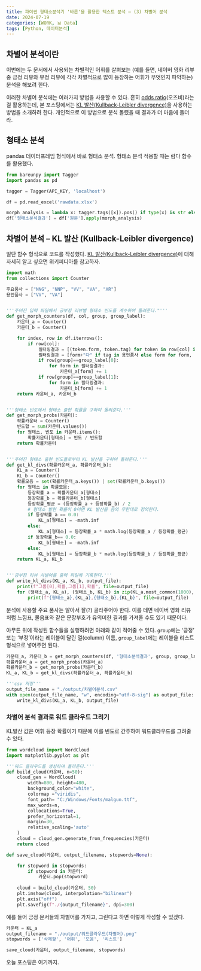 ```yaml
---
title: 파이썬 형태소분석기 '바른'을 활용한 텍스트 분석 – (3) 차별어 분석
date: 2024-07-19
categories: [WORK, 📊 Data]
tags: [Python, 데이터분석]
---
```


## 차별어 분석이란

이번에는 두 문서에서 사용되는 차별적인 어휘를 살펴보는 (예를 들면, 네이버 영화 리뷰 중 긍정 리뷰와 부정 리뷰에 각각 차별적으로 많이 등장하는 어휘가 무엇인지 파악하는) 분석을 해보려 한다.

이러한 차별어 분석에는 여러가지 방법을 사용할 수 있다. 흔히 [odds ratio](https://en.wikipedia.org/wiki/Odds_ratio)(오즈비)라는 걸 활용하는데, 본 포스팅에서는 [KL 발산(Kullback-Leibler divergence)](https://en.wikipedia.org/wiki/Kullback%E2%80%93Leibler_divergence)을 사용하는 방법을 소개하려 한다. 개인적으로 이 방법으로 분석 돌렸을 때 결과가 더 마음에 들더라.

## 형태소 분석

pandas 데이터프레임 형식에서 바로 형태소 분석. 형태소 분석 적용할 때는 람다 함수를 활용했다.

```python
from bareunpy import Tagger
import pandas as pd

tagger = Tagger(API_KEY, 'localhost')

df = pd.read_excel('rawdata.xlsx')

morph_analysis = lambda x: tagger.tags([x]).pos() if type(x) is str else None
df['형태소분석결과'] = df['원문'].apply(morph_analysis)
```

## 차별어 분석 – KL 발산 (Kullback-Leibler divergence)

일단 함수 형식으로 코드를 작성했다. [KL 발산(Kullback-Leibler divergence)](https://en.wikipedia.org/wiki/Kullback%E2%80%93Leibler_divergence)에 대해 자세히 알고 싶으면 위키피디아를 참고하자.

```python
import math
from collections import Counter

주요품사 = ["NNG", "NNP", "VV", "VA", "XR"]
용언품사 = ["VV", "VA"]


'''주어진 입력 파일에서 긍부정 리뷰별 형태소 빈도를 계수하여 돌려준다."'''
def get_morph_counters(df, col, group, group_label):
    카운터_a = Counter()
    카운터_b = Counter()

    for index, row in df.iterrows(): 
        if row[col]:
            필터링결과 = [(token.form, token.tag) for token in row[col] if token.tag in 주요품사]
            필터링결과 = [form+"다" if tag in 용언품사 else form for form, tag in 필터링결과]
            if row[group]==group_label[0]:
                for form in 필터링결과:
                    카운터_a[form] += 1
            if row[group]==group_label[1]:
                for form in 필터링결과:
                    카운터_b[form] += 1
    return 카운터_a, 카운터_b


'''형태소 빈도에서 형태소 출현 확률을 구하여 돌려준다.'''
def get_morph_probs(카운터):
    확률카운터 = Counter()
    빈도합 = sum(카운터.values())
    for 형태소, 빈도 in 카운터.items():
        확률카운터[형태소] = 빈도 / 빈도합
    return 확률카운터


'''주어진 형태소 출현 빈도들로부터 KL 발산을 구하여 돌려준다.'''
def get_kl_divs(확률카운터_a, 확률카운터_b):
    KL_a = Counter()
    KL_b = Counter()
    확률모음 = set(확률카운터_a.keys()) | set(확률카운터_b.keys())
    for 형태소 in 확률모음:
        등장확률_a = 확률카운터_a[형태소]
        등장확률_b = 확률카운터_b[형태소]
        등장확률_평균 = (등장확률_a + 등장확률_b) / 2
        # 형태소 발현 확률이 0이면 KL 발산을 음의 무한대로 정의한다.
        if 등장확률_a == 0.0:
            KL_a[형태소] = -math.inf
        else:
            KL_a[형태소] = 등장확률_a * math.log(등장확률_a / 등장확률_평균)
        if 등장확률_b== 0.0:
            KL_b[형태소] = -math.inf
        else:
            KL_b[형태소] = 등장확률_b * math.log(등장확률_b / 등장확률_평균)
    return KL_a, KL_b


'''긍부정 리뷰 차별어를 출력 파일에 기록한다.'''
def write_kl_divs(KL_a, KL_b, output_file):
    print(f"그룹[0],확률,그룹[1],확률", file=output_file)
    for (형태소_a, KL_a), (형태소_b, KL_b) in zip(KL_a.most_common(1000), KL_b.most_common(1000)):
        print(f"{형태소_a},{KL_a},{형태소_b},{KL_b}", file=output_file)
```

분석에 사용할 주요 품사는 알아서 잘(?) 골라주어야 한다. 이를 테면 네이버 영화 리뷰처럼 느낌표, 물음표와 같은 문장부호가 유의미한 결과를 가져올 수도 있기 때문이다.

아무튼 위에 작성된 함수들을 실행하려면 아래와 같이 적어줄 수 있다. `group`에는 ‘긍정’ 또는 ‘부정’이라는 레이블이 달린 열(column) 이름, `group_label`에는 레이블을 리스트 형식으로 넣어주면 된다.

```python
카운터_a, 카운터_b = get_morph_counters(df, '형태소분석결과', group, group_label)
확률카운터_a = get_morph_probs(카운터_a)
확률카운터_b = get_morph_probs(카운터_b)
KL_a, KL_b = get_kl_divs(확률카운터_a, 확률카운터_b)

'''csv 저장'''
output_file_name = "./output/차별어분석.csv"
with open(output_file_name, "w", encoding="utf-8-sig") as output_file:
    write_kl_divs(KL_a, KL_b, output_file)
```

### 차별어 분석 결과로 워드 클라우드 그리기

KL발산 값은 어휘 등장 확률이기 때문에 이를 빈도로 간주하여 워드클라우드를 그려줄 수 있다.

```python
from wordcloud import WordCloud
import matplotlib.pyplot as plt

'''워드 클라우드를 생성하여 돌려준다.'''
def build_cloud(카운터, n=50):
    cloud_gen = WordCloud(
        width=800, height=480, 
        background_color="white", 
        colormap ="viridis", 
        font_path= "C:/Windows/Fonts/malgun.ttf", 
        max_words=n,
        collocations=True, 
        prefer_horizontal=1, 
        margin=30, 
        relative_scaling='auto'
    )
    cloud = cloud_gen.generate_from_frequencies(카운터)
    return cloud

def save_cloud(카운터, output_filename, stopwords=None):

    for stopword in stopwords:
        if stopword in 카운터:
            카운터.pop(stopword)
            
    cloud = build_cloud(카운터, 50)
    plt.imshow(cloud, interpolation="bilinear")
    plt.axis("off")
    plt.savefig(f"./{output_filename}", dpi=300)
```

예를 들어 긍정 문서들의 차별어를 가지고, 그린다고 하면 이렇게 작성할 수 있겠다.

```python
카운터 = KL_a
output_filename = "./output/워드클라우드(차별어).png"
stopwords = ['삭제할', '어휘', '모음', '리스트']

save_cloud(카운터, output_filename, stopwords)
```

오늘 포스팅은 여기까지.
